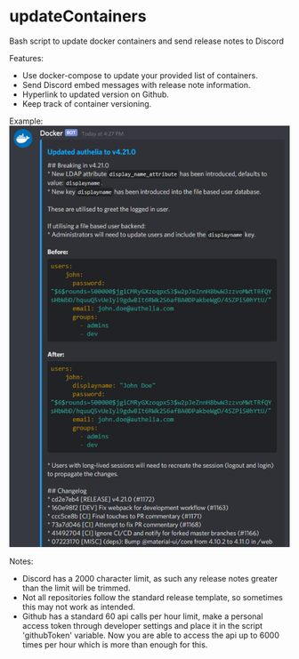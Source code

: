 # updateContainers
Bash script to update docker containers and send release notes to Discord

Features:
- Use docker-compose to update your provided list of containers.
- Send Discord embed messages with release note information.
- Hyperlink to updated version on Github.
- Keep track of container versioning.

Example:
![](screenshot.png)


Notes:
- Discord has a 2000 character limit, as such any release notes greater than the limit will be trimmed.
- Not all repositories follow the standard release template, so sometimes this may not work as intended.
- Github has a standard 60 api calls per hour limit, make a personal access token through developer settings and place it in the script 'githubToken' variable. Now you are able to access the api up to 6000 times per hour which is more than enough for this. 

